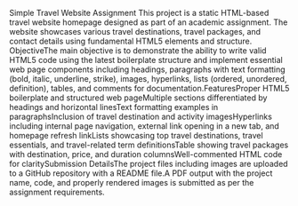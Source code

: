Simple Travel Website Assignment
This project is a static HTML-based travel website homepage designed as part of an academic assignment. The website showcases various travel destinations, travel packages, and contact details using fundamental HTML5 elements and structure.
ObjectiveThe main objective is to demonstrate the ability to write valid HTML5 code using the latest boilerplate structure and implement essential web page components including headings, paragraphs with text formatting (bold, italic, underline, strike), images, hyperlinks, lists (ordered, unordered, definition), tables, and comments for documentation.FeaturesProper HTML5 boilerplate and structured web pageMultiple sections differentiated by headings and horizontal linesText formatting examples in paragraphsInclusion of travel destination and activity imagesHyperlinks including internal page navigation, external link opening in a new tab, and homepage refresh linkLists showcasing top travel destinations, travel essentials, and travel-related term definitionsTable showing travel packages with destination, price, and duration columnsWell-commented HTML code for claritySubmission DetailsThe project files including images are uploaded to a GitHub repository with a README file.A PDF output with the project name, code, and properly rendered images is submitted as per the assignment requirements.
